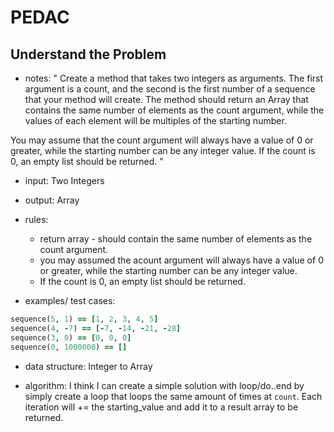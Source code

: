 # PEDAC

## Understand the Problem

- notes: " Create a method that takes two integers as arguments. The first argument is a count, and the second is the first number of a sequence that your method will create. The method should return an Array that contains the same number of elements as the count argument, while the values of each element will be multiples of the starting number.

You may assume that the count argument will always have a value of 0 or greater, while the starting number can be any integer value. If the count is 0, an empty list should be returned. "

- input: Two Integers
- output: Array

- rules: 

  - return array - should contain the same number of elements as the count argument. 
  - you may assumed the acount argument will always have a value of 0 or greater, while the starting number can be any integer value.
  - If the count is 0, an empty list should be returned.

- examples/ test cases:

```ruby
sequence(5, 1) == [1, 2, 3, 4, 5]
sequence(4, -7) == [-7, -14, -21, -28]
sequence(3, 0) == [0, 0, 0]
sequence(0, 1000000) == []
```

- data structure: Integer to Array

- algorithm: I think I can create a simple solution with loop/do..end
by simply create a loop that loops the same amount of times at `count`. Each iteration will += the starting_value and add it to a result array to be returned.
